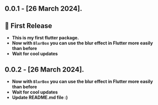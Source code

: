 ## 0.0.1 - [26 March 2024].

## 🎉 First Release
* **This is my first flutter package.**
* **Now with `BlurBox` you can use the blur effect in Flutter more easily than before**
* **Wait for cool updates**

## 0.0.2 - [26 March 2024].

* **Now with `BlurBox` you can use the blur effect in Flutter more easily than before**
* **Wait for cool updates**
* **Update README.md file :)**